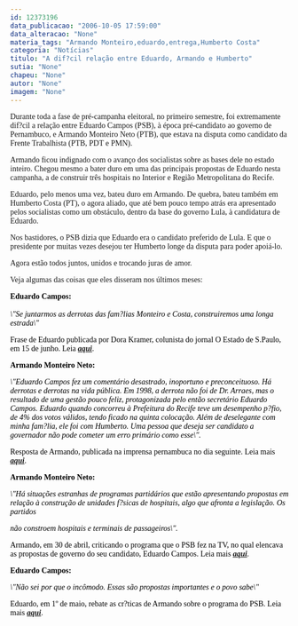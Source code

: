 ```yaml
---
id: 12373196
data_publicacao: "2006-10-05 17:59:00"
data_alteracao: "None"
materia_tags: "Armando Monteiro,eduardo,entrega,Humberto Costa"
categoria: "Notícias"
titulo: "A dif?cil relação entre Eduardo, Armando e Humberto"
sutia: "None"
chapeu: "None"
autor: "None"
imagem: "None"
---
```

<p><P><FONT face=Verdana>Durante toda a fase de pré-campanha eleitoral, no primeiro semestre, foi extremamente dif?cil a relação entre Eduardo Campos (PSB), à época pré-candidato ao governo de Pernambuco, e Armando Monteiro Neto (PTB), que estava na disputa como candidato da Frente Trabalhista (PTB, PDT e PMN).</FONT></P></p>
<p><P><FONT face=Verdana>Armando ficou indignado com o avanço dos socialistas sobre as bases dele no estado inteiro. Chegou mesmo a bater duro em uma das principais propostas de Eduardo nesta campanha, a de construir três hospitais no Interior e Região Metropolitana do Recife.</FONT></P></p>
<p><P><FONT face=Verdana>Eduardo, pelo menos uma vez, bateu duro em Armando. De quebra, bateu também em Humberto Costa (PT), o agora aliado, que até bem pouco tempo atrás era apresentado pelos socialistas como um obstáculo, dentro da base do governo Lula, à candidatura de Eduardo.</FONT></P></p>
<p><P><FONT face=Verdana>Nos bastidores, o PSB dizia que Eduardo era o candidato preferido de Lula. E que o presidente por muitas vezes desejou ter Humberto longe da disputa para poder apoiá-lo.</FONT></P></p>
<p><P><FONT face=Verdana>Agora estão todos juntos, unidos e trocando juras de amor.</FONT></P></p>
<p><P><FONT face=Verdana>Veja algumas das coisas que eles disseram nos últimos meses:</FONT></P></p>
<p><P><FONT face=Verdana color=black><STRONG>Eduardo Campos:<BR></STRONG><BR></FONT><FONT face=Verdana color=black><EM>\"Se juntarmos as derrotas das fam?lias Monteiro e Costa, construiremos uma longa estrada\"</EM></FONT></P></p>
<p><P><FONT face=Verdana color=black>Frase de Eduardo publicada por Dora Kramer, colunista do jornal O Estado de S.Paulo, em 15 de junho. Leia <STRONG><EM><A href=\"https://clipping.planejamento.gov.br/Noticias.asp?NOTCod=275207\" target=_blank>aqui</A></EM></STRONG>.</FONT></P></p>
<p><P><FONT face=Verdana color=black><STRONG>Armando Monteiro Neto:</STRONG></FONT></P></p>
<p><P><FONT face=Verdana color=black><EM>\"Eduardo Campos fez um comentário desastrado, inoportuno e preconceituoso. Há derrotas e derrotas na vida pública. Em 1998, a derrota não foi de Dr. Arraes, mas o resultado de uma gestão pouco feliz, protagonizada pelo então secretário Eduardo Campos. Eduardo quando concorreu à Prefeitura do Recife teve um desempenho p?fio, de 4% dos votos válidos, tendo ficado na quinta colocação. Além de deselegante com minha fam?lia, ele foi com Humberto. Uma pessoa que deseja ser candidato a governador não pode cometer um erro primário como esse\". </EM></FONT></P></p>
<p><P><FONT face=Verdana color=black>Resposta de Armando, publicada na imprensa pernambuca no dia seguinte. Leia mais <STRONG><EM><A href=\"https://www.pernambuco.com/diario/2006/06/16/politica1_2.asp\" target=_blank>aqui</A></EM></STRONG>.</FONT></P></p>
<p><P><FONT face=Verdana color=black><STRONG>Armando Monteiro Neto:</STRONG></FONT></P></p>
<p><P><FONT face=Verdana color=black><EM>\"Há situações estranhas de programas partidários que estão apresentando propostas em relação à construção de unidades f?sicas de hospitais, algo que afronta a legislação. Os partidos</p>
<p> não constroem hospitais e terminais de passageiros\".</EM></FONT></P></p>
<p><P><FONT face=Verdana color=black>Armando, em 30 de abril, criticando o programa que o PSB fez na TV, no qual elencava as propostas de governo do seu candidato, Eduardo Campos. Leia mais <STRONG><EM><A href=\"https://jc3.uol.com.br/jornal/2006/04/30/not_182178.php\" target=_blank>aqui</A></EM></STRONG>. </FONT></P></p>
<p><P><FONT face=\"Times New Roman\"><FONT face=Verdana color=black><STRONG>Eduardo Campos:</STRONG></FONT></P></p>
<p><P><FONT face=Verdana color=black><EM>\"Não sei por que o incômodo. Essas são propostas importantes e o povo sabe\"</EM></FONT></P></p>
<p><P><FONT face=Verdana color=black>Eduardo, em 1º de maio, rebate as cr?ticas de Armando sobre o programa do PSB. Leia mais <STRONG><EM><A href=\"https://jc3.uol.com.br/jornal/2006/05/01/not_182271.php\" target=_blank>aqui</A></EM></STRONG>.</FONT></P></FONT> </p>
